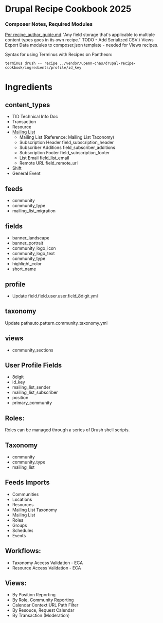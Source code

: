# Drupal Recipe Cookbook 2025

### Composer Notes, Required Modules
[Per recipe_author_guide.md](https://git.drupalcode.org/project/distributions_recipes/-/blob/1.0.x/docs/recipe_author_guide.md)
"Any field storage that's applicable to multiple content types goes in its own recipe."
TODO - Add Serialized CSV / Views Export Data modules to composer.json template - needed for Views recipes.

Syntax for using Terminus with Recipes on Pantheon:
```
terminus drush -- recipe ../vendor/upenn-chas/drupal-recipe-cookbook/ingredients/profile/id_key   
```

# Ingredients

## content_types
- TID Technical Info Doc
- Transaction
- Resource
- [Mailing List](https://github.com/upenn-chas/recipes/tree/main/ingredients/content_types/mailing_list)
  - Mailing List (Reference: Mailing List Taxonomy)
  - Subscription Header field_subscription_header
  - Subscriber Additions field_subscriber_additions
  - Subscription Footer field_subscription_footer
  - List Email field_list_email
  - Remote URL field_remote_url
- Shift
- General Event

## feeds
  - community
  - community_type
  - mailing_list_migration

## fields
 - banner_landscape
 - banner_portrait
 - community_logo_icon
 - community_logo_text
 - community_type
 - highlight_color
 - short_name

## profile
  - Update field.field.user.user.field_8digit.yml

## taxonomy

Update pathauto.pattern.community_taxonomy.yml

## views
  - community_sections

## User Profile Fields
 - 8digit
 - id_key
 - mailing_list_sender
 - mailing_list_subscriber
 - position
 - primary_community

## Roles:

Roles can be managed through a series of Drush shell scripts.

## Taxonomy
 - community
 - community_type
 - mailing_list

## Feeds Imports

- Communities
- Locations
- Resources
- Mailing List Taxonomy
- Mailing List
- Roles
- Groups
- Schedules
- Events

## Workflows: 

-  Taxonomy Access Validation - ECA
-  Resource Access Validation - ECA

## Views:

- By Position Reporting
- By Role, Community Reporting
- Calendar Context URL Path Filter
- By Resouce, Request Calendar
- By Transaction (Moderation)
